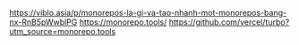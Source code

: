 https://viblo.asia/p/monorepos-la-gi-va-tao-nhanh-mot-monorepos-bang-nx-RnB5pWwblPG
https://monorepo.tools/
https://github.com/vercel/turbo?utm_source=monorepo.tools
